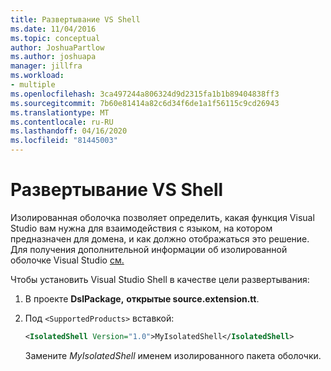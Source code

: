 ```yaml
---
title: Развертывание VS Shell
ms.date: 11/04/2016
ms.topic: conceptual
author: JoshuaPartlow
ms.author: joshuapa
manager: jillfra
ms.workload:
- multiple
ms.openlocfilehash: 3ca497244a806324d9d2315fa1b1b89404838ff3
ms.sourcegitcommit: 7b60e81414a82c6d34f6de1a1f56115c9cd26943
ms.translationtype: MT
ms.contentlocale: ru-RU
ms.lasthandoff: 04/16/2020
ms.locfileid: "81445003"
---
```

# <a name="vs-shell-deployment"></a>Развертывание VS Shell

Изолированная оболочка позволяет определить, какая функция Visual Studio вам нужна для взаимодействия с языком, на котором предназначен для домена, и как должно отображаться это решение. Для получения дополнительной информации об изолированной оболочке Visual Studio [см.](https://docs.microsoft.com/visualstudio/extensibility/customizing-the-isolated-shell)

Чтобы установить Visual Studio Shell в качестве цели развертывания:

1. В проекте **DslPackage,** **открытые source.extension.tt**.

2. Под `<SupportedProducts>` вставкой:

   ```xml
   <IsolatedShell Version="1.0">MyIsolatedShell</IsolatedShell>
   ```

   Замените *MyIsolatedShell* именем изолированного пакета оболочки.
